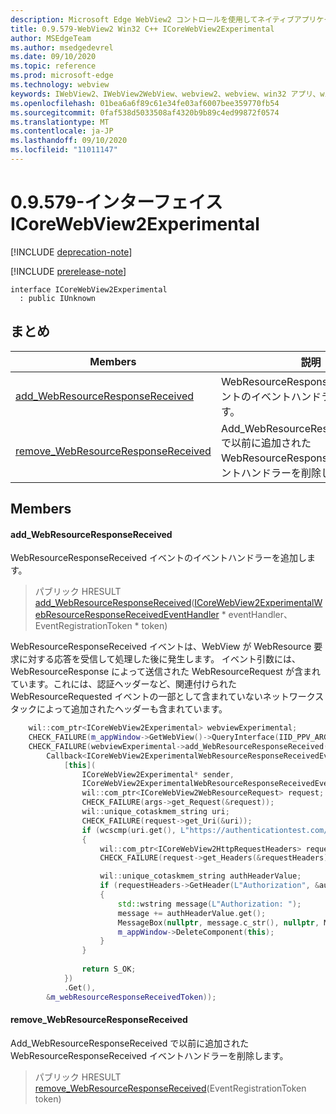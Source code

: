 ```yaml
---
description: Microsoft Edge WebView2 コントロールを使用してネイティブアプリケーションに web 技術 (HTML、CSS、JavaScript) を埋め込む
title: 0.9.579-WebView2 Win32 C++ ICoreWebView2Experimental
author: MSEdgeTeam
ms.author: msedgedevrel
ms.date: 09/10/2020
ms.topic: reference
ms.prod: microsoft-edge
ms.technology: webview
keywords: IWebView2、IWebView2WebView、webview2、webview、win32 アプリ、win32、edge、ICoreWebView2、ICoreWebView2Controller、browser control、edge html、ICoreWebView2Experimental
ms.openlocfilehash: 01bea6a6f89c61e34fe03af6007bee359770fb54
ms.sourcegitcommit: 0faf538d5033508af4320b9b89c4ed99872f0574
ms.translationtype: MT
ms.contentlocale: ja-JP
ms.lasthandoff: 09/10/2020
ms.locfileid: "11011147"
---
```

# 0.9.579-インターフェイス ICoreWebView2Experimental 

[!INCLUDE [deprecation-note](../../includes/deprecation-note.md)]

[!INCLUDE [prerelease-note](../../includes/prerelease-note.md)]

```
interface ICoreWebView2Experimental
  : public IUnknown
```

## まとめ

 Members                        | 説明
--------------------------------|---------------------------------------------
[add_WebResourceResponseReceived](#add_webresourceresponsereceived) | WebResourceResponseReceived イベントのイベントハンドラーを追加します。
[remove_WebResourceResponseReceived](#remove_webresourceresponsereceived) | Add_WebResourceResponseReceived で以前に追加された WebResourceResponseReceived イベントハンドラーを削除します。

## Members

#### add_WebResourceResponseReceived 

WebResourceResponseReceived イベントのイベントハンドラーを追加します。

> パブリック HRESULT [add_WebResourceResponseReceived](#add_webresourceresponsereceived)([ICoreWebView2ExperimentalWebResourceResponseReceivedEventHandler](icorewebview2experimentalwebresourceresponsereceivedeventhandler.md) * eventHandler、EventRegistrationToken * token)

WebResourceResponseReceived イベントは、WebView が WebResource 要求に対する応答を受信して処理した後に発生します。 イベント引数には、WebResourceResponse によって送信された WebResourceRequest が含まれています。これには、認証ヘッダーなど、関連付けられた WebResourceRequested イベントの一部として含まれていないネットワークスタックによって追加されたヘッダーも含まれています。 
```cpp
    wil::com_ptr<ICoreWebView2Experimental> webviewExperimental;
    CHECK_FAILURE(m_appWindow->GetWebView()->QueryInterface(IID_PPV_ARGS(&webviewExperimental)));
    CHECK_FAILURE(webviewExperimental->add_WebResourceResponseReceived(
        Callback<ICoreWebView2ExperimentalWebResourceResponseReceivedEventHandler>(
            [this](
                ICoreWebView2Experimental* sender,
                ICoreWebView2ExperimentalWebResourceResponseReceivedEventArgs* args) {           
                wil::com_ptr<ICoreWebView2WebResourceRequest> request;
                CHECK_FAILURE(args->get_Request(&request));
                wil::unique_cotaskmem_string uri;
                CHECK_FAILURE(request->get_Uri(&uri));
                if (wcscmp(uri.get(), L"https://authenticationtest.com/HTTPAuth/") == 0)
                {
                    wil::com_ptr<ICoreWebView2HttpRequestHeaders> requestHeaders;
                    CHECK_FAILURE(request->get_Headers(&requestHeaders));

                    wil::unique_cotaskmem_string authHeaderValue;
                    if (requestHeaders->GetHeader(L"Authorization", &authHeaderValue) == S_OK)
                    {
                        std::wstring message(L"Authorization: ");
                        message += authHeaderValue.get();
                        MessageBox(nullptr, message.c_str(), nullptr, MB_OK);
                        m_appWindow->DeleteComponent(this);
                    }
                }
                
                return S_OK;
            })
            .Get(),
        &m_webResourceResponseReceivedToken));
```

#### remove_WebResourceResponseReceived 

Add_WebResourceResponseReceived で以前に追加された WebResourceResponseReceived イベントハンドラーを削除します。

> パブリック HRESULT [remove_WebResourceResponseReceived](#remove_webresourceresponsereceived)(EventRegistrationToken token)

